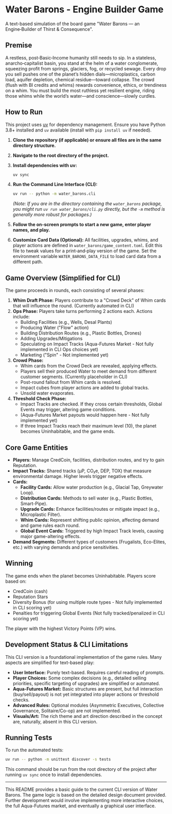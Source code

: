 # Water Barons - Engine Builder Game

A text-based simulation of the board game "Water Barons — an Engine‑Builder of Thirst & Consequence".

## Premise

A restless, post‑Basic‑Income humanity still needs to sip. In a stateless, anarcho‑capitalist basin, you stand at the helm of a water conglomerate, squeezing profit from springs, glaciers, fog, or recycled sewage. Every drop you sell pushes one of the planet’s hidden dials—microplastics, carbon load, aquifer depletion, chemical residue—toward collapse. The crowd (flush with BI credits and whims) rewards convenience, ethics, or trendiness on a whim. You must build the most ruthless yet resilient engine, riding those whims while the world’s water—and conscience—slowly curdles.

## How to Run

This project uses [uv](https://github.com/astral-sh/uv) for dependency management. Ensure you have Python 3.8+ installed and `uv` available (install with `pip install uv` if needed).

1.  **Clone the repository (if applicable) or ensure all files are in the same directory structure.**
2.  **Navigate to the root directory of the project.**
3.  **Install dependencies with uv:**
    ```bash
    uv sync
    ```
4.  **Run the Command Line Interface (CLI):**
    ```bash
    uv run -- python -m water_barons.cli
    ```
    *(Note: If you are in the directory containing the `water_barons` package, you might run `uv run water_barons/cli.py` directly, but the `-m` method is generally more robust for packages.)*

5.  **Follow the on-screen prompts to start a new game, enter player names, and play.**

5.  **Customize Card Data (Optional):**
    All facilities, upgrades, whims, and player actions are defined in
    `water_barons/game_content.toml`. Edit this file to tweak values for a
    print‑and‑play version of the game.  Set the environment variable
    `WATER_BARONS_DATA_FILE` to load card data from a different path.

## Game Overview (Simplified for CLI)

The game proceeds in rounds, each consisting of several phases:

1.  **Whim Draft Phase:** Players contribute to a "Crowd Deck" of Whim cards that will influence the round. (Currently automated in CLI)
2.  **Ops Phase:** Players take turns performing 2 actions each. Actions include:
    *   Building Facilities (e.g., Wells, Desal Plants)
    *   Producing Water ("Flow" action)
    *   Building Distribution Routes (e.g., Plastic Bottles, Drones)
    *   Adding Upgrades/Mitigations
    *   Speculating on Impact Tracks (Aqua-Futures Market - Not fully implemented in CLI Ops choices yet)
    *   Marketing ("Spin" - Not implemented yet)
3.  **Crowd Phase:**
    *   Whim cards from the Crowd Deck are revealed, applying effects.
    *   Players sell their produced Water to meet demand from different customer segments. (Currently placeholder in CLI)
    *   Post-round fallout from Whim cards is resolved.
    *   Impact cubes from player actions are added to global tracks.
    *   Unsold water evaporates.
4.  **Threshold Check Phase:**
    *   Impact Tracks are checked. If they cross certain thresholds, Global Events may trigger, altering game conditions.
    *   (Aqua-Futures Market payouts would happen here - Not fully implemented yet)
    *   If three Impact Tracks reach their maximum level (10), the planet becomes Uninhabitable, and the game ends.

## Core Game Entities

*   **Players:** Manage CredCoin, facilities, distribution routes, and try to gain Reputation.
*   **Impact Tracks:** Shared tracks (μP, CO₂e, DEP, TOX) that measure environmental damage. Higher levels trigger negative effects.
*   **Cards:**
    *   **Facility Cards:** Allow water production (e.g., Glacial Tap, Greywater Loop).
    *   **Distribution Cards:** Methods to sell water (e.g., Plastic Bottles, Smart-Pipe).
    *   **Upgrade Cards:** Enhance facilities/routes or mitigate impact (e.g., Microplastic Filter).
    *   **Whim Cards:** Represent shifting public opinion, affecting demand and game rules each round.
    *   **Global Event Cards:** Triggered by high Impact Track levels, causing major game-altering effects.
*   **Demand Segments:** Different types of customers (Frugalists, Eco-Elites, etc.) with varying demands and price sensitivities.

## Winning

The game ends when the planet becomes Uninhabitable. Players score based on:
*   CredCoin (cash)
*   Reputation Stars
*   Diversity Bonus (for using multiple route types - Not fully implemented in CLI scoring yet)
*   Penalties for triggering Global Events (Not fully tracked/penalized in CLI scoring yet)

The player with the highest Victory Points (VP) wins.

## Development Status & CLI Limitations

This CLI version is a foundational implementation of the game rules. Many aspects are simplified for text-based play:
*   **User Interface:** Purely text-based. Requires careful reading of prompts.
*   **Player Choices:** Some complex decisions (e.g., detailed selling priorities, specific targeting of upgrades) are simplified or automated.
*   **Aqua-Futures Market:** Basic structures are present, but full interaction (buy/sell/payout) is not yet integrated into player actions or threshold checks.
*   **Advanced Rules:** Optional modules (Asymmetric Executives, Collective Governance, Solitaire/Co-op) are not implemented.
*   **Visuals/Art:** The rich theme and art direction described in the concept are, naturally, absent in this CLI version.

## Running Tests

To run the automated tests:
```bash
uv run -- python -m unittest discover -s tests
```
This command should be run from the root directory of the project after running `uv sync` once to install dependencies.

---
This README provides a basic guide to the current CLI version of Water Barons.
The game logic is based on the detailed design document provided.
Further development would involve implementing more interactive choices, the full Aqua-Futures market, and eventually a graphical user interface.
